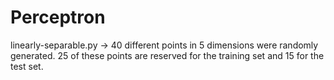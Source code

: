 # Perceptron

linearly-separable.py -> 
40 different points in 5 dimensions were randomly generated. 25 of these points are reserved for the training set and 15 for the test set. 
